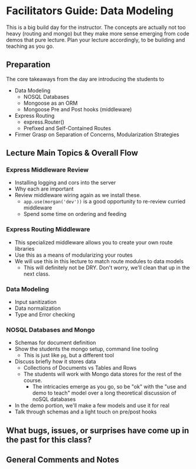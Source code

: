 # Facilitators Guide: Data Modeling

This is a big build day for the instructor. The concepts are actually not too heavy (routing and mongo) but they make more sense emerging from code demos that pure lecture.  Plan your lecture accordingly, to be building and teaching as you go.

## Preparation

The core takeaways from the day are introducing the students to
* Data Modeling
  * NOSQL Databases
  * Mongoose as an ORM
  * Mongoose Pre and Post hooks (middleware)
* Express Routing
  * express.Router()
  * Prefixed and Self-Contained Routes
* Firmer Grasp on Separation of Concerns, Modularization Strategies


## Lecture Main Topics & Overall Flow

### Express Middleware Review
* Installing logging and cors into the server
* Why each are important
* Review middleware wiring again as we install these.
  * `app.use(morgan('dev'))` is a good opportunity to re-review curried middleware
  * Spend some time on ordering and feeding

### Express Routing Middleware
* This specialized middleware allows you to create your own route libraries
* Use this as a means of modularizing your routes
* We will use this in this lecture to match route modules to data models
  * This will definitely not be DRY.  Don't worry, we'll clean that up in the next class.

### Data Modeling
* Input sanitization
* Data normalization 
* Type and Error checking

### NOSQL Databases and Mongo
* Schemas for document definition
* Show the students the mongo setup, command line tooling
  * This is just like `pg`, but a different tool
* Discuss briefly how it stores data
  * Collections of Documents vs Tables and Rows
  * The students will work with Mongo data stores for the rest of the course. 
    * The intricacies emerge as you go, so be "ok" with the "use and demo to teach" model over a long theoretical discussion of noSQL databases
* In the demo portion, we'll make a few models and use it for real
* Talk through schemas and a light touch on pre/post hooks

## What bugs, issues, or surprises have come up in the past for this class?

## General Comments and Notes
